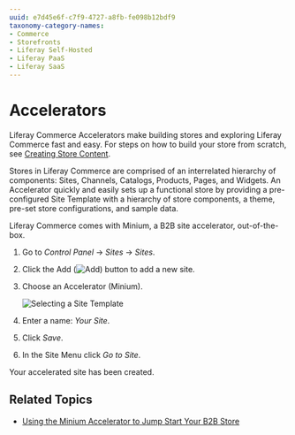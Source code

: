 ```yaml
---
uuid: e7d45e6f-c7f9-4727-a8fb-fe098b12bdf9
taxonomy-category-names:
- Commerce
- Storefronts
- Liferay Self-Hosted
- Liferay PaaS
- Liferay SaaS
---
```

# Accelerators

Liferay Commerce Accelerators make building stores and exploring Liferay Commerce fast and easy. For steps on how to build your store from scratch, see [Creating Store Content](../creating-store-content.md).

Stores in Liferay Commerce are comprised of an interrelated hierarchy of components: Sites, Channels, Catalogs, Products, Pages, and Widgets. An Accelerator quickly and easily sets up a functional store by providing a pre-configured Site Template with a hierarchy of store components, a theme, pre-set store configurations, and sample data.

Liferay Commerce comes with Minium, a B2B site accelerator, out-of-the-box.

1. Go to *Control Panel* &rarr; *Sites* &rarr; *Sites*.

1. Click the Add (![Add](../images/icon-add.png)) button to add a new site.

1. Choose an Accelerator (Minium).

   ![Selecting a Site Template](./accelerators/images/01.png)

1. Enter a name: *Your Site*.

1. Click *Save*.

1. In the Site Menu click *Go to Site*.

Your accelerated site has been created.

## Related Topics

- [Using the Minium Accelerator to Jump Start Your B2B Store](../starting-a-store/using-the-minium-accelerator-to-jump-start-your-b2b-store.md)
